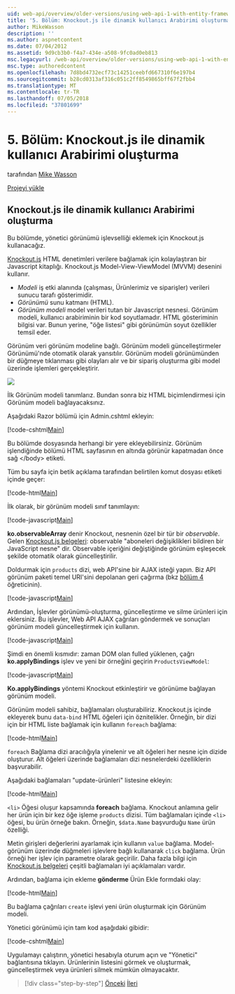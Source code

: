 ```yaml
---
uid: web-api/overview/older-versions/using-web-api-1-with-entity-framework-5/using-web-api-with-entity-framework-part-5
title: '5. Bölüm: Knockout.js ile dinamik kullanıcı Arabirimi oluşturma | Microsoft Docs'
author: MikeWasson
description: ''
ms.author: aspnetcontent
ms.date: 07/04/2012
ms.assetid: 9d9cb3b0-f4a7-434e-a508-9fc0ad0eb813
msc.legacyurl: /web-api/overview/older-versions/using-web-api-1-with-entity-framework-5/using-web-api-with-entity-framework-part-5
msc.type: authoredcontent
ms.openlocfilehash: 7d8bd4732ecf73c14251ceebfd667310f6e197b4
ms.sourcegitcommit: b28cd0313af316c051c2ff8549865bff67f2fbb4
ms.translationtype: MT
ms.contentlocale: tr-TR
ms.lasthandoff: 07/05/2018
ms.locfileid: "37801699"
---
```

<a name="part-5-creating-a-dynamic-ui-with-knockoutjs"></a>5. Bölüm: Knockout.js ile dinamik kullanıcı Arabirimi oluşturma
====================
tarafından [Mike Wasson](https://github.com/MikeWasson)

[Projeyi yükle](http://code.msdn.microsoft.com/ASP-NET-Web-API-with-afa30545)

## <a name="creating-a-dynamic-ui-with-knockoutjs"></a>Knockout.js ile dinamik kullanıcı Arabirimi oluşturma

Bu bölümde, yönetici görünümü işlevselliği eklemek için Knockout.js kullanacağız.

[Knockout.js](http://knockoutjs.com/) HTML denetimleri verilere bağlamak için kolaylaştıran bir Javascript kitaplığı. Knockout.js Model-View-ViewModel (MVVM) desenini kullanır.

- *Modeli* iş etki alanında (çalışması, Ürünlerimiz ve siparişler) verileri sunucu tarafı gösterimidir.
- *Görünümü* sunu katmanı (HTML).
- *Görünüm modeli* model verileri tutan bir Javascript nesnesi. Görünüm modeli, kullanıcı arabiriminin bir kod soyutlamadır. HTML gösteriminin bilgisi var. Bunun yerine, "öğe listesi" gibi görünümün soyut özellikler temsil eder.

Görünüm veri görünüm modeline bağlı. Görünüm modeli güncelleştirmeler Görünümü'nde otomatik olarak yansıtılır. Görünüm modeli görünümünden bir düğmeye tıklanması gibi olayları alır ve bir sipariş oluşturma gibi model üzerinde işlemleri gerçekleştirir.

![](using-web-api-with-entity-framework-part-5/_static/image1.png)

İlk Görünüm modeli tanımlarız. Bundan sonra biz HTML biçimlendirmesi için Görünüm modeli bağlayacaksınız.

Aşağıdaki Razor bölümü için Admin.cshtml ekleyin:

[!code-cshtml[Main](using-web-api-with-entity-framework-part-5/samples/sample1.cshtml)]

Bu bölümde dosyasında herhangi bir yere ekleyebilirsiniz. Görünüm işlendiğinde bölümü HTML sayfasının en altında görünür kapatmadan önce sağ &lt;/body&gt; etiketi.

Tüm bu sayfa için betik açıklama tarafından belirtilen komut dosyası etiketi içinde geçer:

[!code-html[Main](using-web-api-with-entity-framework-part-5/samples/sample2.html)]

İlk olarak, bir görünüm modeli sınıf tanımlayın:

[!code-javascript[Main](using-web-api-with-entity-framework-part-5/samples/sample3.js)]

**ko.observableArray** denir Knockout, nesnenin özel bir tür bir *observable*. Gelen [Knockout.js belgeleri](http://knockoutjs.com/documentation/observables.html): observable "aboneleri değişiklikleri bildiren bir JavaScript nesne" dir. Observable içeriğini değiştiğinde görünüm eşleşecek şekilde otomatik olarak güncelleştirilir.

Doldurmak için `products` dizi, web API'sine bir AJAX isteği yapın. Biz API görünüm paketi temel URI'sini depolanan geri çağırma (bkz [bölüm 4](using-web-api-with-entity-framework-part-4.md) öğreticinin).

[!code-javascript[Main](using-web-api-with-entity-framework-part-5/samples/sample4.js?highlight=5)]

Ardından, İşlevler görünümü-oluşturma, güncelleştirme ve silme ürünleri için eklersiniz. Bu işlevler, Web API AJAX çağrıları göndermek ve sonuçları görünüm modeli güncelleştirmek için kullanın.

[!code-javascript[Main](using-web-api-with-entity-framework-part-5/samples/sample5.js?highlight=7)]

Şimdi en önemli kısmıdır: zaman DOM olan fulled yüklenen, çağrı **ko.applyBindings** işlev ve yeni bir örneğini geçirin `ProductsViewModel`:

[!code-javascript[Main](using-web-api-with-entity-framework-part-5/samples/sample6.js)]

**Ko.applyBindings** yöntemi Knockout etkinleştirir ve görünüme bağlayan görünüm modeli.

Görünüm modeli sahibiz, bağlamaları oluşturabiliriz. Knockout.js içinde ekleyerek bunu `data-bind` HTML öğeleri için öznitelikler. Örneğin, bir dizi için bir HTML liste bağlamak için kullanın `foreach` bağlama:

[!code-html[Main](using-web-api-with-entity-framework-part-5/samples/sample7.html?highlight=1)]

`foreach` Bağlama dizi aracılığıyla yinelenir ve alt öğeleri her nesne için dizide oluşturur. Alt öğeleri üzerinde bağlamaları dizi nesnelerdeki özelliklerin başvurabilir.

Aşağıdaki bağlamaları "update-ürünleri" listesine ekleyin:

[!code-html[Main](using-web-api-with-entity-framework-part-5/samples/sample8.html)]

`<li>` Öğesi oluşur kapsamında **foreach** bağlama. Knockout anlamına gelir her ürün için bir kez öğe işleme `products` dizisi. Tüm bağlamaları içinde `<li>` öğesi, bu ürün örneğe bakın. Örneğin, `$data.Name` başvurduğu `Name` ürün özelliği.

Metin girişleri değerlerini ayarlamak için kullanın `value` bağlama. Model-görünüm üzerinde düğmeleri işlevlere bağlı kullanarak `click` bağlama. Ürün örneği her işlev için parametre olarak geçirilir. Daha fazla bilgi için [Knockout.js belgeleri](http://knockoutjs.com/documentation/observables.html) çeşitli bağlamaları iyi açıklamaları vardır.

Ardından, bağlama için ekleme **gönderme** Ürün Ekle formdaki olay:

[!code-html[Main](using-web-api-with-entity-framework-part-5/samples/sample9.html)]

Bu bağlama çağrıları `create` işlevi yeni ürün oluşturmak için Görünüm modeli.

Yönetici görünümü için tam kod aşağıdaki gibidir:

[!code-cshtml[Main](using-web-api-with-entity-framework-part-5/samples/sample10.cshtml)]

Uygulamayı çalıştırın, yönetici hesabıyla oturum açın ve "Yönetici" bağlantısına tıklayın. Ürünlerinin listesini görmek ve oluşturmak, güncelleştirmek veya ürünleri silmek mümkün olmayacaktır.

> [!div class="step-by-step"]
> [Önceki](using-web-api-with-entity-framework-part-4.md)
> [İleri](using-web-api-with-entity-framework-part-6.md)
